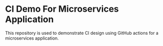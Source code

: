 # CI Demo For Microservices Application

This repository is used to demonstrate CI design using GitHub actions for a microservices application.

